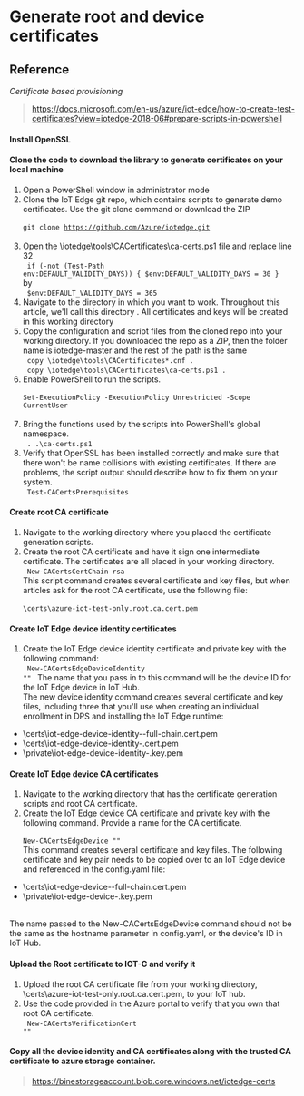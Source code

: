   
# Generate root and device certificates
## Reference
*Certificate based provisioning*
> https://docs.microsoft.com/en-us/azure/iot-edge/how-to-create-test-certificates?view=iotedge-2018-06#prepare-scripts-in-powershell

#### Install OpenSSL
#### Clone the code to download the library to generate certificates on your local machine
1. Open a PowerShell window in administrator mode <br>
2. Clone the IoT Edge git repo, which contains scripts to generate demo certificates. Use the git clone command or download the ZIP <br>
<code> git clone https://github.com/Azure/iotedge.git </code><br>
3. Open the <path>\iotedge\tools\CACertificates\ca-certs.ps1 file and replace line 32 <br>
<code> if (-not (Test-Path env:DEFAULT_VALIDITY_DAYS)) { $env:DEFAULT_VALIDITY_DAYS = 30 } </code> <br>
by <br>
<code> $env:DEFAULT_VALIDITY_DAYS = 365 </code> <br>
4. Navigate to the directory in which you want to work. Throughout this article, we'll call this directory <WRKDIR>. All certificates and keys will be created in this working directory <br> 
5. Copy the configuration and script files from the cloned repo into your working directory. If you downloaded the repo as a ZIP, then the folder name is iotedge-master and the rest of the path is the same <br>
<code> copy <path>\iotedge\tools\CACertificates\*.cnf . </code> <br>
<code> copy <path>\iotedge\tools\CACertificates\ca-certs.ps1 . </code> <br>
6. Enable PowerShell to run the scripts. <br>
<code> Set-ExecutionPolicy -ExecutionPolicy Unrestricted -Scope CurrentUser </code><br>
7. Bring the functions used by the scripts into PowerShell's global namespace. <br>
<code> . .\ca-certs.ps1 </code> <br>
8. Verify that OpenSSL has been installed correctly and make sure that there won't be name collisions with existing certificates. If there are problems, the script output should describe how to fix them on your system.<br>
<code> Test-CACertsPrerequisites </code> <br>

#### Create root CA certificate
1. Navigate to the working directory where you placed the certificate generation scripts. <br>
2. Create the root CA certificate and have it sign one intermediate certificate. The certificates are all placed in your working directory. <br>
<code> New-CACertsCertChain rsa </code><br>
This script command creates several certificate and key files, but when articles ask for the root CA certificate, use the following file:<br>
<code> <WRKDIR>\certs\azure-iot-test-only.root.ca.cert.pem </code><br>

#### Create IoT Edge device identity certificates
1. Create the IoT Edge device identity certificate and private key with the following command: <br>
<code> New-CACertsEdgeDeviceIdentity "<name>" </code>
The name that you pass in to this command will be the device ID for the IoT Edge device in IoT Hub. <br>
The new device identity command creates several certificate and key files, including three that you'll use when creating an individual enrollment in DPS and installing the IoT Edge runtime: <br>
  * <WRKDIR>\certs\iot-edge-device-identity-<name>-full-chain.cert.pem
  * <WRKDIR>\certs\iot-edge-device-identity-<name>.cert.pem
  * <WRKDIR>\private\iot-edge-device-identity-<name>.key.pem

#### Create IoT Edge device CA certificates
1. Navigate to the working directory that has the certificate generation scripts and root CA certificate. <br>
2. Create the IoT Edge device CA certificate and private key with the following command. Provide a name for the CA certificate.<br>
<code> New-CACertsEdgeDevice "<CA cert name>" </code> <br>
This command creates several certificate and key files. The following certificate and key pair needs to be copied over to an IoT Edge device and referenced in the config.yaml file: <br>
  * <WRKDIR>\certs\iot-edge-device-<CA cert name>-full-chain.cert.pem
  * <WRKDIR>\private\iot-edge-device-<CA cert name>.key.pem <br>
<br>
The name passed to the New-CACertsEdgeDevice command should not be the same as the hostname parameter in config.yaml, or the device's ID in IoT Hub.

#### Upload the Root certificate to IOT-C and verify it
1. Upload the root CA certificate file from your working directory, <WRKDIR>\certs\azure-iot-test-only.root.ca.cert.pem, to your IoT hub. <br>
2. Use the code provided in the Azure portal to verify that you own that root CA certificate. <br>
<code> New-CACertsVerificationCert "<verification code>" </code> <br>

#### Copy all the device identity and CA certificates along with the trusted CA certificate to azure storage container.
> https://binestorageaccount.blob.core.windows.net/iotedge-certs <br>

